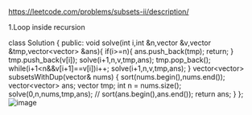 https://leetcode.com/problems/subsets-ii/description/

1.Loop inside recursion


class Solution {
public:
    void solve(int i,int &n,vector<int> &v,vector<int> &tmp,vector<vector<int>> &ans){
        if(i>=n){
            ans.push_back(tmp);
            return;
        }
        tmp.push_back(v[i]);
        solve(i+1,n,v,tmp,ans); 
        tmp.pop_back();
        while(i+1<n&&v[i+1]==v[i])i++;
        solve(i+1,n,v,tmp,ans);
    }
    vector<vector<int>> subsetsWithDup(vector<int>& nums) {
        sort(nums.begin(),nums.end());
        vector<vector<int>> ans;
        vector<int> tmp;
        int n = nums.size();
        solve(0,n,nums,tmp,ans);
        // sort(ans.begin(),ans.end());
        return ans;
    }
};
![image](https://github.com/pratt0007/TIL/assets/100209212/0a3c5fb9-304c-426e-836e-de87d4d64f55)



